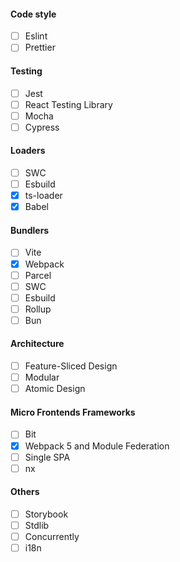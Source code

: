 #### Code style
- [ ] Eslint
- [ ] Prettier

#### Testing
- [ ] Jest
- [ ] React Testing Library
- [ ] Mocha
- [ ] Cypress

#### Loaders
- [ ] SWC
- [ ] Esbuild
- [x] ts-loader
- [x] Babel

#### Bundlers
- [ ] Vite
- [x] Webpack
- [ ] Parcel
- [ ] SWC
- [ ] Esbuild
- [ ] Rollup
- [ ] Bun

#### Architecture
- [ ] Feature-Sliced Design
- [ ] Modular
- [ ] Atomic Design

#### Micro Frontends Frameworks
- [ ] Bit
- [x] Webpack 5 and Module Federation
- [ ] Single SPA
- [ ] nx

#### Others
- [ ] Storybook
- [ ] Stdlib
- [ ] Concurrently
- [ ] i18n
